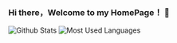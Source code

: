 ### Hi there，Welcome to my HomePage！ 👋

<!--
**MonsterTTL/MonsterTTL** is a ✨ _special_ ✨ repository because its `README.md` (this file) appears on your GitHub profile.
   I'm an Android Developer.
-->

![Github Stats](https://github-readme-stats.vercel.app/api?username=MonsterTTL&show_icons=true&theme=dark&count_private=true)
![Most Used Languages](https://github-readme-stats.vercel.app/api/top-langs/?username=MonsterTTL&theme=dark&layout=compact)
